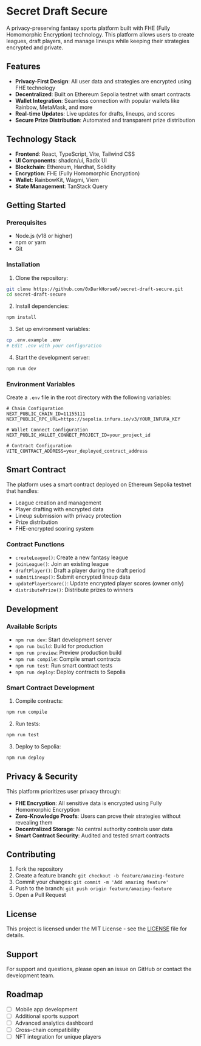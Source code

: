 # Secret Draft Secure

A privacy-preserving fantasy sports platform built with FHE (Fully Homomorphic Encryption) technology. This platform allows users to create leagues, draft players, and manage lineups while keeping their strategies encrypted and private.

## Features

- **Privacy-First Design**: All user data and strategies are encrypted using FHE technology
- **Decentralized**: Built on Ethereum Sepolia testnet with smart contracts
- **Wallet Integration**: Seamless connection with popular wallets like Rainbow, MetaMask, and more
- **Real-time Updates**: Live updates for drafts, lineups, and scores
- **Secure Prize Distribution**: Automated and transparent prize distribution

## Technology Stack

- **Frontend**: React, TypeScript, Vite, Tailwind CSS
- **UI Components**: shadcn/ui, Radix UI
- **Blockchain**: Ethereum, Hardhat, Solidity
- **Encryption**: FHE (Fully Homomorphic Encryption)
- **Wallet**: RainbowKit, Wagmi, Viem
- **State Management**: TanStack Query

## Getting Started

### Prerequisites

- Node.js (v18 or higher)
- npm or yarn
- Git

### Installation

1. Clone the repository:
```bash
git clone https://github.com/0xDarkHorse6/secret-draft-secure.git
cd secret-draft-secure
```

2. Install dependencies:
```bash
npm install
```

3. Set up environment variables:
```bash
cp .env.example .env
# Edit .env with your configuration
```

4. Start the development server:
```bash
npm run dev
```

### Environment Variables

Create a `.env` file in the root directory with the following variables:

```env
# Chain Configuration
NEXT_PUBLIC_CHAIN_ID=11155111
NEXT_PUBLIC_RPC_URL=https://sepolia.infura.io/v3/YOUR_INFURA_KEY

# Wallet Connect Configuration
NEXT_PUBLIC_WALLET_CONNECT_PROJECT_ID=your_project_id

# Contract Configuration
VITE_CONTRACT_ADDRESS=your_deployed_contract_address
```

## Smart Contract

The platform uses a smart contract deployed on Ethereum Sepolia testnet that handles:

- League creation and management
- Player drafting with encrypted data
- Lineup submission with privacy protection
- Prize distribution
- FHE-encrypted scoring system

### Contract Functions

- `createLeague()`: Create a new fantasy league
- `joinLeague()`: Join an existing league
- `draftPlayer()`: Draft a player during the draft period
- `submitLineup()`: Submit encrypted lineup data
- `updatePlayerScore()`: Update encrypted player scores (owner only)
- `distributePrize()`: Distribute prizes to winners

## Development

### Available Scripts

- `npm run dev`: Start development server
- `npm run build`: Build for production
- `npm run preview`: Preview production build
- `npm run compile`: Compile smart contracts
- `npm run test`: Run smart contract tests
- `npm run deploy`: Deploy contracts to Sepolia

### Smart Contract Development

1. Compile contracts:
```bash
npm run compile
```

2. Run tests:
```bash
npm run test
```

3. Deploy to Sepolia:
```bash
npm run deploy
```

## Privacy & Security

This platform prioritizes user privacy through:

- **FHE Encryption**: All sensitive data is encrypted using Fully Homomorphic Encryption
- **Zero-Knowledge Proofs**: Users can prove their strategies without revealing them
- **Decentralized Storage**: No central authority controls user data
- **Smart Contract Security**: Audited and tested smart contracts

## Contributing

1. Fork the repository
2. Create a feature branch: `git checkout -b feature/amazing-feature`
3. Commit your changes: `git commit -m 'Add amazing feature'`
4. Push to the branch: `git push origin feature/amazing-feature`
5. Open a Pull Request

## License

This project is licensed under the MIT License - see the [LICENSE](LICENSE) file for details.

## Support

For support and questions, please open an issue on GitHub or contact the development team.

## Roadmap

- [ ] Mobile app development
- [ ] Additional sports support
- [ ] Advanced analytics dashboard
- [ ] Cross-chain compatibility
- [ ] NFT integration for unique players